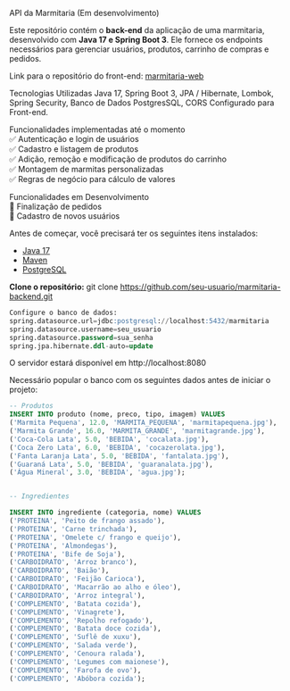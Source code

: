 API da Marmitaria (Em desenvolvimento)

Este repositório contém o **back-end** da aplicação de uma marmitaria, desenvolvido com **Java 17 e Spring Boot 3**. Ele fornece os endpoints necessários para gerenciar usuários, produtos, carrinho de compras e pedidos.  

 Link para o repositório do front-end: [marmitaria-web](https://github.com/NicolasMO/marmitaria-web)  

 
Tecnologias Utilizadas
Java 17, Spring Boot 3, JPA / Hibernate, Lombok, Spring Security, Banco de Dados PostgresSQL, CORS Configurado para Front-end.

Funcionalidades implementadas até o momento  
✅ Autenticação e login de usuários  
✅ Cadastro e listagem de produtos  
✅ Adição, remoção e modificação de produtos do carrinho  
✅ Montagem de marmitas personalizadas  
✅ Regras de negócio para cálculo de valores  

Funcionalidades em Desenvolvimento  
🔄 Finalização de pedidos  
🔄 Cadastro de novos usuários  

Antes de começar, você precisará ter os seguintes itens instalados:  
- [Java 17](https://www.oracle.com/java/technologies/javase/jdk17-archive-downloads.html)  
- [Maven](https://maven.apache.org/download.cgi)  
- [PostgreSQL](https://www.postgresql.org/download/)  

**Clone o repositório:** 
git clone https://github.com/seu-usuario/marmitaria-backend.git

```sql
Configure o banco de dados:  
spring.datasource.url=jdbc:postgresql://localhost:5432/marmitaria  
spring.datasource.username=seu_usuario  
spring.datasource.password=sua_senha  
spring.jpa.hibernate.ddl-auto=update  
```
O servidor estará disponível em http://localhost:8080

Necessário popular o banco com os seguintes dados antes de iniciar o projeto:

```sql
-- Produtos
INSERT INTO produto (nome, preco, tipo, imagem) VALUES
('Marmita Pequena', 12.0, 'MARMITA_PEQUENA', 'marmitapequena.jpg'),
('Marmita Grande', 16.0, 'MARMITA_GRANDE', 'marmitagrande.jpg'),
('Coca-Cola Lata', 5.0, 'BEBIDA', 'cocalata.jpg'),
('Coca Zero Lata', 6.0, 'BEBIDA', 'cocazerolata.jpg'),
('Fanta Laranja Lata', 5.0, 'BEBIDA', 'fantalata.jpg'),
('Guaraná Lata', 5.0, 'BEBIDA', 'guaranalata.jpg'),
('Água Mineral', 3.0, 'BEBIDA', 'agua.jpg');


-- Ingredientes

INSERT INTO ingrediente (categoria, nome) VALUES
('PROTEINA', 'Peito de frango assado'),
('PROTEINA', 'Carne trinchada'),
('PROTEINA', 'Omelete c/ frango e queijo'),
('PROTEINA', 'Almondegas'),
('PROTEINA', 'Bife de Soja'),
('CARBOIDRATO', 'Arroz branco'),
('CARBOIDRATO', 'Baião'),
('CARBOIDRATO', 'Feijão Carioca'),
('CARBOIDRATO', 'Macarrão ao alho e óleo'),
('CARBOIDRATO', 'Arroz integral'),
('COMPLEMENTO', 'Batata cozida'),
('COMPLEMENTO', 'Vinagrete'),
('COMPLEMENTO', 'Repolho refogado'),
('COMPLEMENTO', 'Batata doce cozida'),
('COMPLEMENTO', 'Suflê de xuxu'),
('COMPLEMENTO', 'Salada verde'),
('COMPLEMENTO', 'Cenoura ralada'),
('COMPLEMENTO', 'Legumes com maionese'),
('COMPLEMENTO', 'Farofa de ovo'),
('COMPLEMENTO', 'Abóbora cozida');
